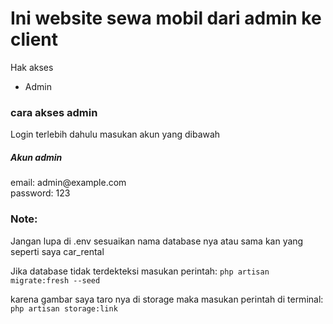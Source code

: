 <h1>Ini website sewa mobil dari admin ke client</h1>
<span>Hak akses</span><br>
<ul>
    <li>Admin</li>
</ul>
<h3>cara akses admin</h3>
<p>Login terlebih dahulu masukan akun yang dibawah
</p>
<h5>Akun admin</h5>
<p>email: admin@example.com<br>
   password: 123</p>
<h3>Note:</h3>
<p>Jangan lupa di .env sesuaikan nama database nya atau sama kan yang seperti saya car_rental</p>
<p>Jika database tidak terdekteksi masukan perintah: <code>php artisan migrate:fresh --seed</code></p>
<p>karena gambar saya taro nya di storage maka masukan perintah di terminal: <code>php artisan storage:link</code> </p>
